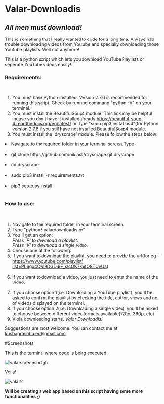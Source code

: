 # Valar-Downloadis 

<b><i><h2>All men must download!</h2></i></b>

This is something that I really wanted to code for a long time. Always had trouble downloading videos from Youtube and specially downloading those Youtube playlists. Well not anymore!<br />

This is a python script which lets you download YouTube Playlists or seperate YouTube videos easily!.

<b><h3>Requirements:</h3></b> <br />
1. You must have Python installed. Version 2.7.6 is recommended for running this script. Check by running command "python -V" on your terminal.<br />
2. You must install the BeautifulSoup4 module. This link may be helpful incase you don't have it installed already https://beautiful-soup-4.readthedocs.org/en/latest/ or Type "sudo pip3 install bs4"(for Python version 2.7.6 if you still have not installed BeautifulSoup4 module.<br />
3. You must install the 'dryscrape' module. Please follow the steps below:
  <li>Navigate to the required folder in your terminal screen. Type- </li><br />
  <li>git clone https://github.com/niklasb/dryscrape.git dryscrape</li> <br />
  <li>cd dryscrape</li> <br />
  <li>sudo pip3 install -r requirements.txt</li> <br />
  <li>pip3 setup.py install</li> <br />

<b><h3>How to use:</h3></b> <br />
1. Navigate to the required folder in your terminal screen. <br />
2. Type "python3 valardownloadis.py" <br />
3. You'll get an option:<br /> 
<i>Press 'P' to download a playlist.</i><br />
<i>Press 'V' to download a single video.</i><br />
4. Choose one of the following.<br /><li>If you want to download the playlist, you need to provide the url(for eg - https://www.youtube.com/playlist?list=PL6gx4Cwl9DGDi9F_slcQK7knjtO8TUvUs)</li><br /><li>If you want to download a video, you just need to enter the name of the video.</li><br />
5. If you choose option 1(i.e. Downloading a YouTube playlist), you'll be asked to confirm the playlist by checking the title, author, views and no. of videos displayed on the terminal.<br />
6. If you choose option 2(i.e. Downloading a single video), you'll be asked to choose between different video formats available(720p, 360p, etc)<br />
7. Viola downloading starts. <i>Valar Downloadis!</i> <br />

Suggestions are most welcome. You can contact me at kushagrasahu.ed@gmail.com </br>

#Screenshots

This is the terminal where code is being executed.

![valarscreenshotgh](https://cloud.githubusercontent.com/assets/16977717/16316529/a08a71d4-39a4-11e6-8ae8-1ab63f8dd7ad.png)

Voila!

![valar2](https://cloud.githubusercontent.com/assets/16977717/16316678/4d9e04b2-39a5-11e6-9d37-46f63cbdc2a2.png)


<b>Will be creating a web app based on this script having some more functionalities ;) </b>

